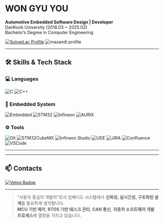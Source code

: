 # WON GYU YOU

**Automotive Embedded Software Design | Developer**  
DanKook University (2018.03 ~ 2025.02)  
Bachelor’s Degree in Computer Engineering

[![Solved.ac Profile](http://mazassumnida.wtf/api/v2/generate_badge?boj=ce_won)](https://solved.ac/ce_won/)
![mazandi profile](http://mazandi.herokuapp.com/api?handle=ce_won&theme=dark)

---

## 🛠️ Skills & Tech Stack

### 💻 Languages
![C](https://img.shields.io/badge/C-%2300599C.svg?style=for-the-badge&logo=c&logoColor=white)
![C++](https://img.shields.io/badge/C++-%2300599C.svg?style=for-the-badge&logo=c%2B%2B&logoColor=white)

### 🔧 Embedded System
![Embedded](https://img.shields.io/badge/Embedded-%231572B6.svg?style=for-the-badge&logo=platformdotio&logoColor=white)
![STM32](https://img.shields.io/badge/STM32-03234B.svg?style=for-the-badge&logo=STMicroelectronics&logoColor=white)
![Infineon](https://img.shields.io/badge/Infineon-A8B400.svg?style=for-the-badge&logo=infineon&logoColor=white)
![AURIX](https://img.shields.io/badge/AURIX-000000.svg?style=for-the-badge&logo=infineon&logoColor=white)

### ⚙️ Tools
![Git](https://img.shields.io/badge/Git-F05032.svg?&style=for-the-badge&logo=Git&logoColor=white)
![STM32CubeMX](https://img.shields.io/badge/STM32CubeMX-00BFFF.svg?style=for-the-badge)
![Infineon Studio](https://img.shields.io/badge/Infineon%20Studio-0088CC.svg?style=for-the-badge)
![UDE](https://img.shields.io/badge/UDE-D2232A.svg?style=for-the-badge)
![JIRA](https://img.shields.io/badge/JIRA-0052CC.svg?style=for-the-badge&logo=jira&logoColor=white)
![Confluence](https://img.shields.io/badge/Confluence-172B4D.svg?style=for-the-badge&logo=confluence&logoColor=white)
![VSCode](https://img.shields.io/badge/VSCode-007ACC.svg?&style=for-the-badge&logo=visual-studio-code&logoColor=white)

---

---

## 📫 Contacts

[![Velog Badge](http://img.shields.io/badge/-Velog-black?style=flat-square&logo=velog&link=https://velog.io/@cswg/posts)](https://velog.io/@cswg/posts)

---

> “사용자 중심의 개발자”로서 임베디드 시스템에서 **신뢰성, 실시간성, 구조화된 설계**를 중요하게 생각합니다.  
> **MCU 기반 제어**, **RTOS 기반 태스크 관리**, **CAN 통신**, **자동차 소프트웨어 개발 프로세스**에 열정을 가지고 있습니다.
